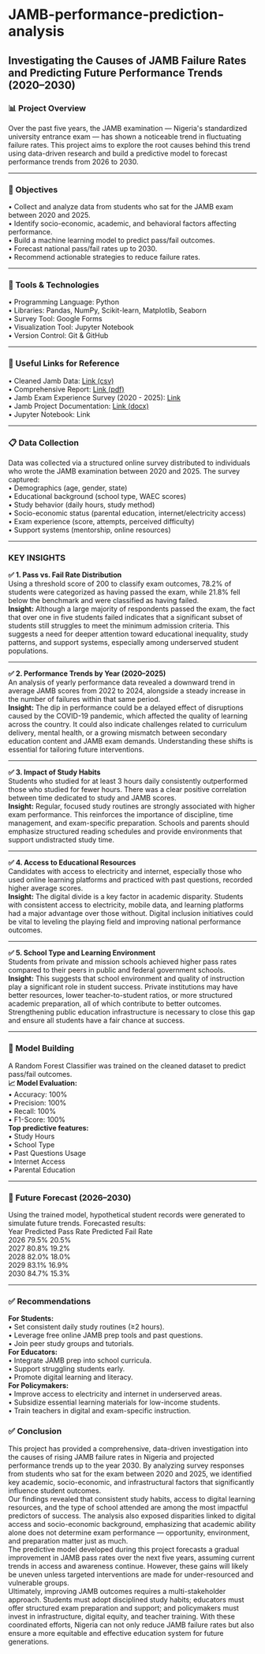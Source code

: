 # JAMB-performance-prediction-analysis
## Investigating the Causes of JAMB Failure Rates and Predicting Future Performance Trends (2020–2030)  
### 📊 Project Overview  
Over the past five years, the JAMB examination — Nigeria's standardized university entrance exam — has shown a noticeable trend in fluctuating failure rates. This project aims to explore the root causes behind this trend using data-driven research and build a predictive model to forecast performance trends from 2026 to 2030.  
______________
### 🎯 Objectives  
•	Collect and analyze data from students who sat for the JAMB exam between 2020 and 2025.  
•	Identify socio-economic, academic, and behavioral factors affecting performance.  
•	Build a machine learning model to predict pass/fail outcomes.  
•	Forecast national pass/fail rates up to 2030.  
•	Recommend actionable strategies to reduce failure rates.  
______________
### 🧰 Tools & Technologies  
•	Programming Language: Python  
•	Libraries: Pandas, NumPy, Scikit-learn, Matplotlib, Seaborn  
•	Survey Tool: Google Forms  
•	Visualization Tool: Jupyter Notebook  
•	Version Control: Git & GitHub  

______________
### 🔗 Useful Links for Reference
•	Cleaned Jamb Data: <a href="/JAMB project/cleaned_jamb_data.csv">Link (csv)</a><br/>
•	Comprehensive Report: <a href="/JAMB project/Comprehensive report.pdf">Link (pdf)</a><br/>
•	Jamb Exam Experience Survey (2020 - 2025): <a href="/JAMB project/JAMB Exam Experience Survey (2020–2025)  (Responses) - Form responses 1.csv">Link</a><br/>
•	Jamb Project Documentation: <a href="/JAMB project/Jamb Project Documentation.docx">Link (docx)</a><br/>
•	Jupyter Notebook: <a href="/JAMB project/Jamb.ipynb" style="color: 'red'; text-decoration: none">Link</a><br/>
______________
### 📋 Data Collection  
Data was collected via a structured online survey distributed to individuals who wrote the JAMB examination between 2020 and 2025. The survey captured:  
•	Demographics (age, gender, state)  
•	Educational background (school type, WAEC scores)  
•	Study behavior (daily hours, study method)  
•	Socio-economic status (parental education, internet/electricity access)  
•	Exam experience (score, attempts, perceived difficulty)  
•	Support systems (mentorship, online resources)  
______________
### KEY INSIGHTS  
**✅ 1. Pass vs. Fail Rate Distribution**  
Using a threshold score of 200 to classify exam outcomes, 78.2% of students were categorized as having passed the exam, while 21.8% fell below the benchmark and were classified as having failed.  
**Insight:** Although a large majority of respondents passed the exam, the fact that over one in five students failed indicates that a significant subset of students still struggles to meet the minimum admission criteria. This suggests a need for deeper attention toward educational inequality, study patterns, and support systems, especially among underserved student populations.  
______________
**✅ 2. Performance Trends by Year (2020–2025)**  
An analysis of yearly performance data revealed a downward trend in average JAMB scores from 2022 to 2024, alongside a steady increase in the number of failures within that same period.  
**Insight:** The dip in performance could be a delayed effect of disruptions caused by the COVID-19 pandemic, which affected the quality of learning across the country. It could also indicate challenges related to curriculum delivery, mental health, or a growing mismatch between secondary education content and JAMB exam demands. Understanding these shifts is essential for tailoring future interventions.  
______________
**✅ 3. Impact of Study Habits**  
Students who studied for at least 3 hours daily consistently outperformed those who studied for fewer hours. There was a clear positive correlation between time dedicated to study and JAMB scores.  
**Insight:** Regular, focused study routines are strongly associated with higher exam performance. This reinforces the importance of discipline, time management, and exam-specific preparation. Schools and parents should emphasize structured reading schedules and provide environments that support undistracted study time.  
______________
**✅ 4. Access to Educational Resources**  
Candidates with access to electricity and internet, especially those who used online learning platforms and practiced with past questions, recorded higher average scores.  
**Insight:** The digital divide is a key factor in academic disparity. Students with consistent access to electricity, mobile data, and learning platforms had a major advantage over those without. Digital inclusion initiatives could be vital to leveling the playing field and improving national performance outcomes.  
______________
**✅ 5. School Type and Learning Environment**  
Students from private and mission schools achieved higher pass rates compared to their peers in public and federal government schools.  
**Insight:** This suggests that school environment and quality of instruction play a significant role in student success. Private institutions may have better resources, lower teacher-to-student ratios, or more structured academic preparation, all of which contribute to better outcomes. Strengthening public education infrastructure is necessary to close this gap and ensure all students have a fair chance at success.  
______________
### 🤖 Model Building  
A Random Forest Classifier was trained on the cleaned dataset to predict pass/fail outcomes.  
**📈 Model Evaluation:**  
•	Accuracy: 100%  
•	Precision: 100%  
•	Recall: 100%  
•	F1-Score: 100%  
**Top predictive features:**  
•	Study Hours  
•	School Type  
•	Past Questions Usage  
•	Internet Access  
•	Parental Education  
______________
### 🔮 Future Forecast (2026–2030)  
Using the trained model, hypothetical student records were generated to simulate future trends. Forecasted results:  
Year	Predicted Pass Rate	Predicted Fail Rate  
2026	79.5%	20.5%  
2027	80.8%	19.2%  
2028	82.0%	18.0%  
2029	83.1%	16.9%  
2030	84.7%	15.3%  
______________
### ✅ Recommendations  
**For Students:**  
•	Set consistent daily study routines (≥2 hours).  
•	Leverage free online JAMB prep tools and past questions.  
•	Join peer study groups and tutorials.  
**For Educators:**  
•	Integrate JAMB prep into school curricula.  
•	Support struggling students early.  
•	Promote digital learning and literacy.  
**For Policymakers:**  
•	Improve access to electricity and internet in underserved areas.  
•	Subsidize essential learning materials for low-income students.  
•	Train teachers in digital and exam-specific instruction.  

### ✅ Conclusion  
This project has provided a comprehensive, data-driven investigation into the causes of rising JAMB failure rates in Nigeria and projected performance trends up to the year 2030. By analyzing survey responses from students who sat for the exam between 2020 and 2025, we identified key academic, socio-economic, and infrastructural factors that significantly influence student outcomes.  
Our findings revealed that consistent study habits, access to digital learning resources, and the type of school attended are among the most impactful predictors of success. The analysis also exposed disparities linked to digital access and socio-economic background, emphasizing that academic ability alone does not determine exam performance — opportunity, environment, and preparation matter just as much.  
The predictive model developed during this project forecasts a gradual improvement in JAMB pass rates over the next five years, assuming current trends in access and awareness continue. However, these gains will likely be uneven unless targeted interventions are made for under-resourced and vulnerable groups.  
Ultimately, improving JAMB outcomes requires a multi-stakeholder approach. Students must adopt disciplined study habits; educators must offer structured exam preparation and support; and policymakers must invest in infrastructure, digital equity, and teacher training. With these coordinated efforts, Nigeria can not only reduce JAMB failure rates but also ensure a more equitable and effective education system for future generations.  
